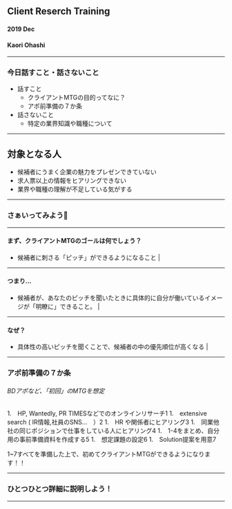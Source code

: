 ## Client Reserch Training
#### 2019 Dec 
#### Kaori Ohashi

---
### 今日話すこと・話さないこと
- 話すこと
  - クライアントMTGの目的ってなに？ 
  - アポ前準備の７か条 
- 話さないこと
  - 特定の業界知識や職種について 

---

## 対象となる人
- 候補者にうまく企業の魅力をプレゼンできていない 
- 求人票以上の情報をヒアリングできない 
- 業界や職種の理解が不足している気がする

---

### さぁいってみよう🤗

---

#### まず、クライアントMTGのゴールは何でしょう？
- 候補者に刺さる「ピッチ」ができるようになること  | 

---

#### つまり...  
- 候補者が、あなたのピッチを聞いたときに具体的に自分が働いているイメージが「明瞭に」できること。 |

---

#### なぜ？ 
- 具体性の高いピッチを聞くことで、候補者の中の優先順位が高くなる |

---
### アポ前準備の７か条　
###### BDアポなど、「初回」のMTGを想定

1.　HP, Wantedly, PR TIMESなどでのオンラインリサーチ1
1.　extensive  search ( IR情報,社員のSNS…　）2
1.　HR や関係者にヒアリング3
1.　同業他社の同じポジションで仕事をしている人にヒアリング4
1.　1-4をまとめ、自分用の事前準備資料を作成する5
1.　想定課題の設定6
1.　Solution提案を用意7

1~7すべてを準備した上で、初めてクライアントMTGができるようになります！！

---
### ひとつひとつ詳細に説明しよう！

---



